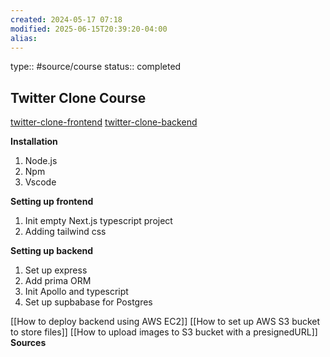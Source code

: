 ```yaml
---
created: 2024-05-17 07:18
modified: 2025-06-15T20:39:20-04:00
alias: 
---
```


type:: #source/course 
status:: completed
## Twitter Clone Course

[twitter-clone-frontend](https://github.com/debarkamondal/twitter-clone-frontend)
[twitter-clone-backend](https://github.com/debarkamondal/twitter-clone-backend)

**Installation**

1. Node.js
2. Npm
3. Vscode

**Setting up frontend**

1. Init empty Next.js typescript project
2. Adding tailwind css

**Setting up backend**

1. Set up express
2. Add prima ORM
3. Init Apollo and typescript
4. Set up supbabase for Postgres

[[How to deploy backend using AWS EC2]]
[[How to set up AWS S3 bucket to store files]]
[[How to upload images to S3 bucket with a presignedURL]]
**Sources**